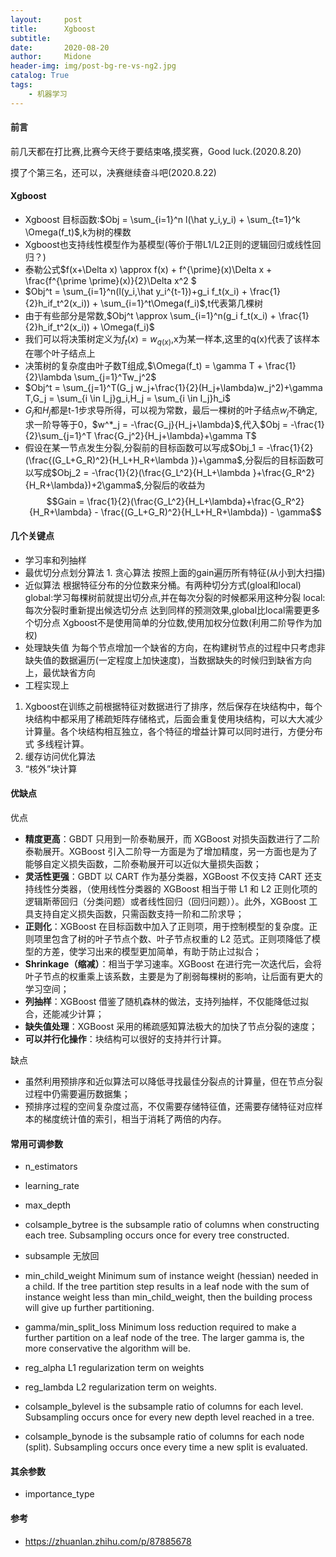 ```yaml
---
layout:     post
title:      Xgboost
subtitle:   
date:       2020-08-20
author:     Midone
header-img: img/post-bg-re-vs-ng2.jpg
catalog: True
tags:
    - 机器学习
---
```


#### 前言

前几天都在打比赛,比赛今天终于要结束咯,摸奖赛，Good luck.(2020.8.20)

摸了个第三名，还可以，决赛继续奋斗吧(2020.8.22)

#### Xgboost
- Xgboost 目标函数:$Obj = \sum_{i=1}^n l(\hat y_i,y_i) + \sum_{t=1}^k \Omega(f_t)$,k为树的棵数
- Xgboost也支持线性模型作为基模型(等价于带L1/L2正则的逻辑回归或线性回归？)
- 泰勒公式$f(x+\Delta x) \approx f(x) + f^{\prime}(x)\Delta x + \frac{f^{\prime \prime}(x)}{2}\Delta x^2 $
- $Obj^t = \sum_{i=1}^n(l(y_i,\hat y_i^{t-1})+g_i f_t(x_i) + \frac{1}{2}h_if_t^2(x_i)) + \sum_{i=1}^t\Omega(f_i)$,t代表第几棵树
- 由于有些部分是常数,$Obj^t \approx \sum_{i=1}^n(g_i f_t(x_i) + \frac{1}{2}h_if_t^2(x_i)) + \Omega(f_i)$
- 我们可以将决策树定义为$f_t(x) = w_{q(x)}$,x为某一样本,这里的q(x)代表了该样本在哪个叶子结点上
- 决策树的复杂度由叶子数T组成,$\Omega(f_t) = \gamma T + \frac{1}{2}\lambda \sum_{j=1}^Tw_j^2$
- $Obj^t = \sum_{j=1}^T(G_j w_j+\frac{1}{2}(H_j+\lambda)w_j^2)+\gamma T,G_j = \sum_{i \in I_j}g_i,H_j = \sum_{i \in I_j}h_i$
- $G_j$和$H_j$都是t-1步求导所得，可以视为常数，最后一棵树的叶子结点$w_j$不确定,求一阶导等于0，$w^*_j = -\frac{G_j}{H_j+\lambda}$,代入$Obj = -\frac{1}{2}\sum_{j=1}^T \frac{G_j^2}{H_j+\lambda}+\gamma   T$
- 假设在某一节点发生分裂,分裂前的目标函数可以写成$Obj_1 = -\frac{1}{2}(\frac{(G_L+G_R)^2}{H_L+H_R+\lambda })+\gamma$,分裂后的目标函数可以写成$Obj_2 = -\frac{1}{2}(\frac{G_L^2}{H_L+\lambda }+\frac{G_R^2}{H_R+\lambda})+2\gamma$,分裂后的收益为$$Gain = \frac{1}{2}(\frac{G_L^2}{H_L+\lambda}+\frac{G_R^2}{H_R+\lambda} - \frac{(G_L+G_R)^2}{H_L+H_R+\lambda}) - \gamma$$
#### 几个关键点
- 学习率和列抽样
- 最优切分点划分算法 1. 贪心算法 按照上面的gain遍历所有特征(从小到大扫描)
- 近似算法
根据特征分布的分位数来分桶。有两种切分方式(gloal和local) 
global:学习每棵树前就提出切分点,并在每次分裂的时候都采用这种分裂
local:每次分裂时重新提出候选切分点
达到同样的预测效果,global比local需要更多个切分点
Xgboost不是使用简单的分位数,使用加权分位数(利用二阶导作为加权)
- 处理缺失值
为每个节点增加一个缺省的方向，在构建树节点的过程中只考虑非缺失值的数据遍历(一定程度上加快速度)，当数据缺失的时候归到缺省方向上，最优缺省方向
- 工程实现上
1. Xgboost在训练之前根据特征对数据进行了排序，然后保存在块结构中，每个块结构中都采用了稀疏矩阵存储格式，后面会重复使用块结构，可以大大减少计算量。各个块结构相互独立，各个特征的增益计算可以同时进行，方便分布式 多线程计算。
2. 缓存访问优化算法
3. “核外”块计算

#### 优缺点
优点
- **精度更高**：GBDT 只用到一阶泰勒展开，而 XGBoost 对损失函数进行了二阶泰勒展开。XGBoost 引入二阶导一方面是为了增加精度，另一方面也是为了能够自定义损失函数，二阶泰勒展开可以近似大量损失函数；
- **灵活性更强**：GBDT 以 CART 作为基分类器，XGBoost 不仅支持 CART 还支持线性分类器，（使用线性分类器的 XGBoost 相当于带 L1 和 L2 正则化项的逻辑斯蒂回归（分类问题）或者线性回归（回归问题））。此外，XGBoost 工具支持自定义损失函数，只需函数支持一阶和二阶求导；
- **正则化**：XGBoost 在目标函数中加入了正则项，用于控制模型的复杂度。正则项里包含了树的叶子节点个数、叶子节点权重的 L2 范式。正则项降低了模型的方差，使学习出来的模型更加简单，有助于防止过拟合；
- **Shrinkage（缩减）**：相当于学习速率。XGBoost 在进行完一次迭代后，会将叶子节点的权重乘上该系数，主要是为了削弱每棵树的影响，让后面有更大的学习空间；
- **列抽样**：XGBoost 借鉴了随机森林的做法，支持列抽样，不仅能降低过拟合，还能减少计算；
- **缺失值处理**：XGBoost 采用的稀疏感知算法极大的加快了节点分裂的速度；
- **可以并行化操作**：块结构可以很好的支持并行计算。

缺点
- 虽然利用预排序和近似算法可以降低寻找最佳分裂点的计算量，但在节点分裂过程中仍需要遍历数据集；
- 预排序过程的空间复杂度过高，不仅需要存储特征值，还需要存储特征对应样本的梯度统计值的索引，相当于消耗了两倍的内存。

#### 常用可调参数
- n_estimators
- learning_rate
- max_depth
- colsample_bytree
is the subsample ratio of columns when constructing each tree. Subsampling occurs once for every tree constructed.
- subsample 
无放回
- min_child_weight
Minimum sum of instance weight (hessian) needed in a child. If the tree partition step results in a leaf node with the sum of instance weight less than min_child_weight, then the building process will give up further partitioning. 
- gamma/min_split_loss
Minimum loss reduction required to make a further partition on a leaf node of the tree. The larger gamma is, the more conservative the algorithm will be.

- reg_alpha
L1 regularization term on weights
- reg_lambda
L2 regularization term on weights.
- colsample_bylevel
is the subsample ratio of columns for each level. Subsampling occurs once for every new depth level reached in a tree. 
- colsample_bynode
is the subsample ratio of columns for each node (split). Subsampling occurs once every time a new split is evaluated.
#### 其余参数
- importance_type

#### 参考
- https://zhuanlan.zhihu.com/p/87885678
